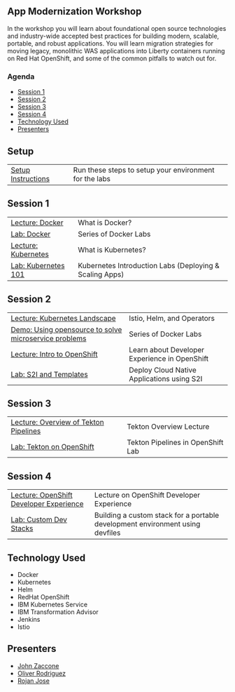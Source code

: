 
## App Modernization Workshop

In the workshop you will learn about foundational open source technologies and industry-wide accepted best practices for building modern, scalable, portable, and robust applications. You will learn migration strategies for moving legacy, monolithic WAS applications into Liberty containers running on Red Hat OpenShift, and some of the common pitfalls to watch out for.

### Agenda

* [Session 1](#session-1)
* [Session 2](#session-2)
* [Session 3](#session-3)
* [Session 4](#session-4)
* [Technology Used](#technology-used)
* [Presenters](#presenters)

## Setup 
|   |   |
| - | - |
| [Setup Instructions](TBD) | Run these steps to setup your environment for the labs

## Session 1
|   |   |
| - | - |
| [Lecture: Docker](https://ibm.box.com/s/0mvlb8hvd8lx23smfvoaijdt9ex63go2) | What is Docker? |
| [Lab: Docker](generatedContent/docker101/README.md) | Series of Docker Labs |
| [Lecture: Kubernetes](https://ibm.box.com/s/migr539izuf8d686shemct1na0gyvl6v) | What is Kubernetes? |
| [Lab: Kubernetes 101](generatedContent/kube101/README.md) | Kubernetes Introduction Labs (Deploying & Scaling Apps) |

## Session 2
|   |   |
| - | - |
| [Lecture: Kubernetes Landscape](TBD) | Istio, Helm,  and Operators |
| [Demo: Using opensource to solve microservice problems](TBD) | Series of Docker Labs |
| [Lecture: Intro to OpenShift](https://ibm.box.com/s/orn1speymlos7w22n6haowq1kyyd0g5v) | Learn about Developer Experience in OpenShift |
| [Lab: S2I and Templates](generatedContent/app-modernization-openshift-s2i-templates-lab-shared/README.md) | Deploy Cloud Native Applications using S2I |

## Session 3
|   |   |
| - | - |
| [Lecture: Overview of Tekton Pipelines](https://ibm.box.com/s/kisshn88w4a79jzz557o5h6c5k55o9ze) | Tekton Overview Lecture|
| [Lab: Tekton on OpenShift](generatedContent/tekton-tutorial-openshift/README.md) | Tekton Pipelines in OpenShift Lab

## Session 4
|   |   |
| - | - |
| [Lecture: OpenShift Developer Experience](https://ibm.box.com/s/kisshn88w4a79jzz557o5h6c5k55o9ze) | Lecture on OpenShift Developer Experience|
| [Lab: Custom Dev Stacks](generatedContent/tekton-tutorial-openshift/README.md) | Building a custom stack for a portable development environment using devfiles

## Technology Used

* Docker
* Kubernetes
* Helm
* RedHat OpenShift
* IBM Kubernetes Service
* IBM Transformation Advisor
* Jenkins
* Istio


## Presenters

* [John Zaccone](https://github.com/jzaccone)
* [Oliver Rodriguez](https://github.com/odrodrig)
* [Rojan Jose](https://github.com/rojanjose)

